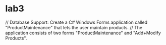 # lab3

// Database Support: Create a C# Windows Forms application called "ProductMaintenance" that lets the user maintain products.
// The application consists of two forms "ProductMaintenance" and "Add+Modify Products".
